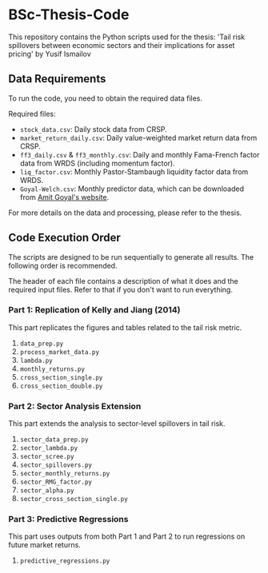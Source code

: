 # BSc-Thesis-Code

This repository contains the Python scripts used for the thesis: 'Tail risk spillovers between economic sectors and their implications for asset pricing' by Yusif Ismailov

## Data Requirements

To run the code, you need to obtain the required data files.

Required files:
*   `stock_data.csv`: Daily stock data from CRSP.
*   `market_return_daily.csv`: Daily value-weighted market return data from CRSP.
*   `ff3_daily.csv` & `ff3_monthly.csv`: Daily and monthly Fama-French factor data from WRDS (including momentum factor).
*   `liq_factor.csv`: Monthly Pastor-Stambaugh liquidity factor data from WRDS.
*   `Goyal-Welch.csv`: Monthly predictor data, which can be downloaded from [Amit Goyal's website](https://sites.google.com/view/agoyal145).

For more details on the data and processing, please refer to the thesis.

## Code Execution Order

The scripts are designed to be run sequentially to generate all results. The following order is recommended. 

The header of each file contains a description of what it does and the required input files. Refer to that if you don't want to run everything. 

### Part 1: Replication of Kelly and Jiang (2014)

This part replicates the figures and tables related to the tail risk metric. 

1.  `data_prep.py`
2.  `process_market_data.py`
3.  `lambda.py`
4.  `monthly_returns.py`
5.  `cross_section_single.py`
6.  `cross_section_double.py`

### Part 2: Sector Analysis Extension

This part extends the analysis to sector-level spillovers in tail risk.

1.  `sector_data_prep.py`
2.  `sector_lambda.py`
3.  `sector_scree.py`
4.  `sector_spillovers.py`
5.  `sector_monthly_returns.py`
6.  `sector_RMG_factor.py`
7.  `sector_alpha.py`
8.  `sector_cross_section_single.py`

### Part 3: Predictive Regressions

This part uses outputs from both Part 1 and Part 2 to run regressions on future market returns. 

1.  `predictive_regressions.py`
